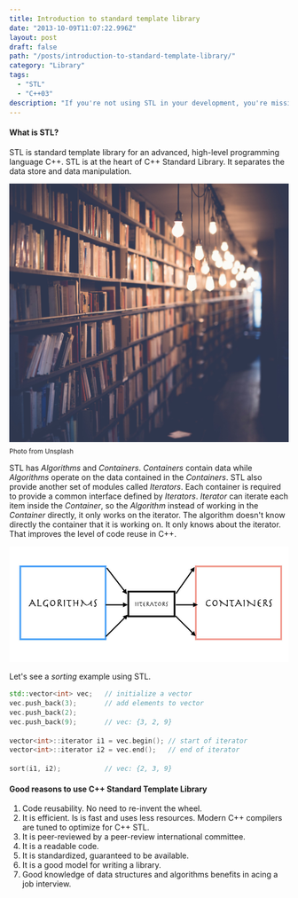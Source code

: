 ```yaml
---
title: Introduction to standard template library
date: "2013-10-09T11:07:22.996Z"
layout: post
draft: false
path: "/posts/introduction-to-standard-template-library/"
category: "Library"
tags:
  - "STL"
  - "C++03"
description: "If you're not using STL in your development, you're missing the very best C++ has to offer. Learn more about STL."
---
```

#### What is STL?

STL is standard template library for an advanced, high-level programming language C++. STL is at the heart of C++ Standard Library. It separates the data store and data manipulation.

![Intro to STL](./1.jpg)<sub>Photo from Unsplash</sub>

STL has _Algorithms_ and _Containers_. _Containers_ contain data while _Algorithms_ operate on the data contained in the _Containers_. STL also provide another set of modules called _Iterators_. Each container is required to provide a common interface defined by _Iterators_. _Iterator_ can iterate each item inside the _Container_, so the _Algorithm_ instead of working in the _Container_ directly, it only works on the iterator. The algorithm doesn't know directly the container that it is working on. It only knows about the iterator. That improves the level of code reuse in C++.

![Intro to STL2](./2.jpg)

Let's see a _sorting_ example using STL.

```cpp
std::vector<int> vec;   // initialize a vector
vec.push_back(3);       // add elements to vector
vec.push_back(2);
vec.push_back(9);       // vec: {3, 2, 9}

vector<int>::iterator i1 = vec.begin(); // start of iterator
vector<int>::iterator i2 = vec.end();   // end of iterator

sort(i1, i2);           // vec: {2, 3, 9}
```

#### Good reasons to use C++ Standard Template Library
1. Code reusability. No need to re-invent the wheel.
2. It is efficient. Is is fast and uses less resources. Modern C++ compilers are tuned to optimize for C++ STL.
3. It is peer-reviewed by a peer-review international committee.
4. It is a readable code.
5. It is standardized, guaranteed to be available.
6. It is a good model for writing a library.
7. Good knowledge of data structures and algorithms benefits in acing a job interview.